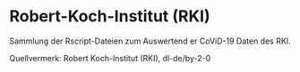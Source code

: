 # Robert-Koch-Institut (RKI)

Sammlung der Rscript-Dateien zum Auswertend er CoViD-19 Daten des RKI. 

Quellvermerk: Robert Koch-Institut (RKI), dl-de/by-2-0